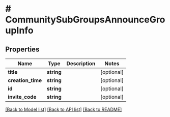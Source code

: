 # # CommunitySubGroupsAnnounceGroupInfo

## Properties

Name | Type | Description | Notes
------------ | ------------- | ------------- | -------------
**title** | **string** |  | [optional]
**creation_time** | **string** |  | [optional]
**id** | **string** |  | [optional]
**invite_code** | **string** |  | [optional]

[[Back to Model list]](../../README.md#models) [[Back to API list]](../../README.md#endpoints) [[Back to README]](../../README.md)
